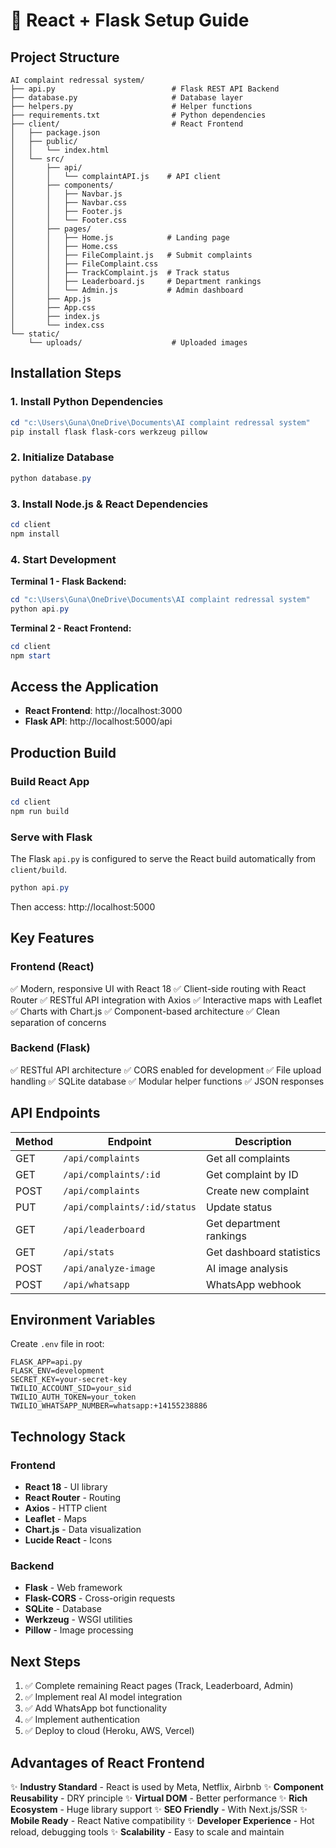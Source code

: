 # 🚀 React + Flask Setup Guide

## Project Structure

```
AI complaint redressal system/
├── api.py                          # Flask REST API Backend
├── database.py                     # Database layer
├── helpers.py                      # Helper functions
├── requirements.txt                # Python dependencies
├── client/                         # React Frontend
│   ├── package.json
│   ├── public/
│   │   └── index.html
│   └── src/
│       ├── api/
│       │   └── complaintAPI.js    # API client
│       ├── components/
│       │   ├── Navbar.js
│       │   ├── Navbar.css
│       │   ├── Footer.js
│       │   └── Footer.css
│       ├── pages/
│       │   ├── Home.js            # Landing page
│       │   ├── Home.css
│       │   ├── FileComplaint.js   # Submit complaints
│       │   ├── FileComplaint.css
│       │   ├── TrackComplaint.js  # Track status
│       │   ├── Leaderboard.js     # Department rankings
│       │   └── Admin.js           # Admin dashboard
│       ├── App.js
│       ├── App.css
│       ├── index.js
│       └── index.css
└── static/
    └── uploads/                    # Uploaded images
```

## Installation Steps

### 1. Install Python Dependencies

```powershell
cd "c:\Users\Guna\OneDrive\Documents\AI complaint redressal system"
pip install flask flask-cors werkzeug pillow
```

### 2. Initialize Database

```powershell
python database.py
```

### 3. Install Node.js & React Dependencies

```powershell
cd client
npm install
```

### 4. Start Development

**Terminal 1 - Flask Backend:**
```powershell
cd "c:\Users\Guna\OneDrive\Documents\AI complaint redressal system"
python api.py
```

**Terminal 2 - React Frontend:**
```powershell
cd client
npm start
```

## Access the Application

- **React Frontend**: http://localhost:3000
- **Flask API**: http://localhost:5000/api

## Production Build

### Build React App
```powershell
cd client
npm run build
```

### Serve with Flask
The Flask `api.py` is configured to serve the React build automatically from `client/build`.

```powershell
python api.py
```

Then access: http://localhost:5000

## Key Features

### Frontend (React)
✅ Modern, responsive UI with React 18
✅ Client-side routing with React Router
✅ RESTful API integration with Axios
✅ Interactive maps with Leaflet
✅ Charts with Chart.js
✅ Component-based architecture
✅ Clean separation of concerns

### Backend (Flask)
✅ RESTful API architecture
✅ CORS enabled for development
✅ File upload handling
✅ SQLite database
✅ Modular helper functions
✅ JSON responses

## API Endpoints

| Method | Endpoint | Description |
|--------|----------|-------------|
| GET | `/api/complaints` | Get all complaints |
| GET | `/api/complaints/:id` | Get complaint by ID |
| POST | `/api/complaints` | Create new complaint |
| PUT | `/api/complaints/:id/status` | Update status |
| GET | `/api/leaderboard` | Get department rankings |
| GET | `/api/stats` | Get dashboard statistics |
| POST | `/api/analyze-image` | AI image analysis |
| POST | `/api/whatsapp` | WhatsApp webhook |

## Environment Variables

Create `.env` file in root:
```
FLASK_APP=api.py
FLASK_ENV=development
SECRET_KEY=your-secret-key
TWILIO_ACCOUNT_SID=your_sid
TWILIO_AUTH_TOKEN=your_token
TWILIO_WHATSAPP_NUMBER=whatsapp:+14155238886
```

## Technology Stack

### Frontend
- **React 18** - UI library
- **React Router** - Routing
- **Axios** - HTTP client
- **Leaflet** - Maps
- **Chart.js** - Data visualization
- **Lucide React** - Icons

### Backend
- **Flask** - Web framework
- **Flask-CORS** - Cross-origin requests
- **SQLite** - Database
- **Werkzeug** - WSGI utilities
- **Pillow** - Image processing

## Next Steps

1. ✅ Complete remaining React pages (Track, Leaderboard, Admin)
2. ✅ Implement real AI model integration
3. ✅ Add WhatsApp bot functionality
4. ✅ Implement authentication
5. ✅ Deploy to cloud (Heroku, AWS, Vercel)

## Advantages of React Frontend

✨ **Industry Standard** - React is used by Meta, Netflix, Airbnb
✨ **Component Reusability** - DRY principle
✨ **Virtual DOM** - Better performance
✨ **Rich Ecosystem** - Huge library support
✨ **SEO Friendly** - With Next.js/SSR
✨ **Mobile Ready** - React Native compatibility
✨ **Developer Experience** - Hot reload, debugging tools
✨ **Scalability** - Easy to scale and maintain


